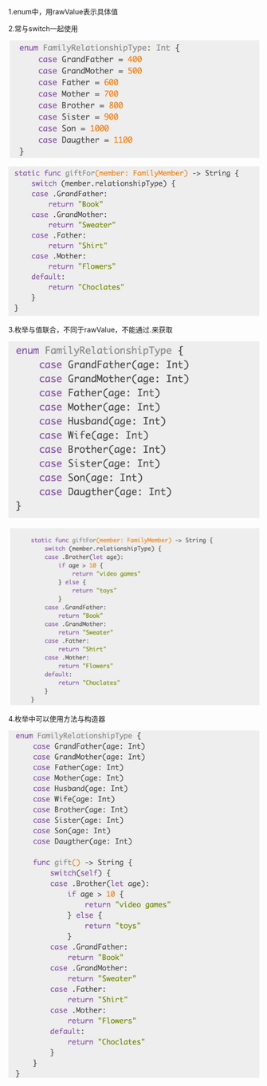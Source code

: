 1.enum中，用rawValue表示具体值

2.常与switch一起使用

![](resources/7B83BB977EF366FBD6B5546124FC245E.jpg)

![](resources/3214DCCE8BEC7DA27A0CC0CC4B40E5A2.jpg)

3.枚举与值联合，不同于rawValue，不能通过.来获取

![](resources/AF5BBA8E7B13630692DCB1FB7E94B8E5.jpg)

![](resources/8FF9E40A846454AA376E0B4B347ABEF4.jpg)

4.枚举中可以使用方法与构造器

![](resources/393D2C7DD0421248AD2302903375F17B.jpg)